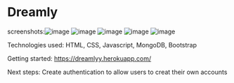 # Dreamly

screenshots:![image](https://user-images.githubusercontent.com/88510425/136560925-02366727-9742-432c-be30-67e7f0b29903.png) ![image](https://user-images.githubusercontent.com/88510425/136561024-b5b842af-20e2-4128-ab07-48c388da07fb.png) ![image](https://user-images.githubusercontent.com/88510425/136561161-d47f40fb-01c4-4cbf-b0d3-5a65284e1b92.png) ![image](https://user-images.githubusercontent.com/88510425/136561312-914fc48d-de49-4029-adeb-1d9fa701a184.png) ![image](https://user-images.githubusercontent.com/88510425/136561363-ee6785b8-2ee5-41c5-8c39-2a1528b91157.png)

Technologies used: HTML, CSS, Javascript, MongoDB, Bootstrap

Getting started: https://dreamlyy.herokuapp.com/

Next steps: Create authentication to allow users to creat their own accounts

